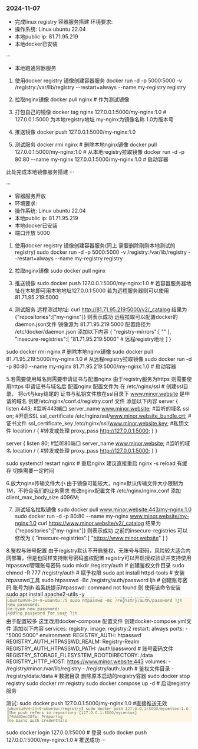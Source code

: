 ### 2024-11-07

- 完成linux registry 容器服务搭建
环境要求:
- 操作系统: Linux ubuntu 22.04
- 本地public ip: 81.71.95.219
- 本地docker已安装


···
- 本地跑通容器服务

1. 使用docker registry 镜像创建容器服务
docker run -d -p 5000:5000 -v /registry:/var/lib/registry --restart=always --name my-registry registry

2. 拉取nginx镜像
docker pull nginx # 作为测试镜像

3. 打包自己的镜像
docker tag nginx 127.0.0.1:5000/my-nginx:1.0 # 127.0.0.1:5000 为本地registry地址 my-nginx为镜像名称 1.0为版本号

4. 推送镜像
docker push 127.0.0.1:5000/my-nginx:1.0

5. 测试服务
docker rmi nginx # 删除本地nginx镜像
docker pull 127.0.0.1:5000/my-nginx:1.0 # 从本地registry拉取镜像
docker run -d -p 80:80 --name my-nginx 127.0.0.1:5000/my-nginx:1.0 # 启动容器

此处完成本地镜像服务搭建
···

···
- 容器服务开放
- 环境要求:
- 操作系统: Linux ubuntu 22.04
- 本地public ip: 81.71.95.219
- 本地docker已安装
- 端口开放 5000

1. 使用docker registry 镜像创建容器服务(同上 需要删除刚刚本地测试的registry)
sudo docker run -d -p 5000:5000 -v /registry:/var/lib/registry --restart=always --name my-registry registry

2. 拉取nginx镜像
sudo docker pull nginx

3. 推送镜像
sudo docker push 127.0.0.1:5000/my-nginx:1.0 # 若容器服务器地址在本地即可用本地地址127.0.0.1:5000 若为远程服务器则可以使用 81.71.95.219:5000

4. 测试服务
远程测试地址: curl http://81.71.95.219:5000/v2/_catalog 结果为{"repositories":["my-nginx"]} 则表示成功
远程拉取可以配置docker的daemon.json文件 镜像源为 81.71.95.219:5000
配置路径为 /etc/docker/daemon.json
添加以下内容
{
    "registry-mirrors":[
        ""
    ],
    "insecure-registries":[
        "81.71.95.219:5000" # 远程registry地址
    ]
}

sudo docker rmi nginx # 删除本地nginx镜像
sudo docker pull 81.71.95.219:5000/my-nginx:1.0 # 从远程registry拉取镜像
sudo docker run -d -p 80:80 --name my-nginx 81.71.95.219:5000/my-nginx:1.0 # 启动容器

5.若需要使用域名则需要申请证书与配置nginx 由于registry服务为https 则需要使用https
申请证书与域名后 配置nginx 配置文件为 在 /etc/nginx/ssl # 创建ssl目录， 将crt与key结尾的 证书与私钥文件放在ssl目录下
www.minor.website 是申请的域名
创建/etc/nginx/conf.d/registry.conf 文件 添加以下内容
server {
    listen 443;          #监听443端口
    server_name  www.minor.website;    #监听的域名
    ssl on; #开启SSL
    ssl_certificate     /etc/nginx/ssl/www.minor.website_bundle.crt;    #证书文件
    ssl_certificate_key /etc/nginx/ssl/www.minor.website.key;    #私钥文件
    location / {                #转发或处理
        proxy_pass http://127.0.0.1:5000;
    }
}

server {
    listen 80;        #监听80端口
    server_name  www.minor.website; #监听的域名
    location / {                #转发或处理
        proxy_pass http://127.0.0.1:5000;
    }
}

sudo systemctl restart nginx # 重启nginx 建议直接重启 nginx -s reload 有缓存 切换需要一定时间

6.放大nginx传输文件大小
由于镜像可能较大，nginx默认传输文件大小限制为1M，不符合我们的业务需求
修改nginx配置文件 /etc/nginx/nginx.conf 添加 client_max_body_size 4096M;

7. 测试域名拉取镜像
sudo docker pull www.minor.website:443/my-nginx:1.0
sudo docker run -d -p 80:80 --name my-nginx www.minor.website/my-nginx:1.0
curl https://www.minor.website/v2/_catalog 结果为{"repositories":["my-nginx"]} 则表示成功
之前的insecure-registries 可以修改为
{
    "insecure-registries":[
        "https://www.minor.website"
    ]
}

8.鉴权与账号配置
由于registry默认不开启鉴权，无账号与密码，风险较大适合内网部署，但是也同样支持账号密码鉴权配置
registry可以开启授权验证并支持使用htpasswd管理账号密码
sudo mkdir /registry/auth # 创建鉴权文件目录
sudo chmod -R 777 /registry/auth # 赋予权限
sudo apt install httpd-tools # 安装htpasswd工具
sudo htpasswd -Bc /registry/auth/password ljh # 创建账号密码 账号为ljh
若系统提示htpasswd: command not found 则 使用该命令安装  sudo apt install apache2-utils -y
![alt text](image.png)
由于配置较多 这里改用docker-compose 配置文件
创建docker-compose.yml文件 添加以下内容
services:
  registry:
    image: registry:2
    restart: always
    ports:
    - "5000:5000"
    environment:
      REGISTRY_AUTH: htpasswd
      REGISTRY_AUTH_HTPASSWD_REALM: Registry-Realm
      REGISTRY_AUTH_HTPASSWD_PATH: /auth/password # 账号密码文件
      REGISTRY_STORAGE_FILESYSTEM_ROOTDIRECTORY: /data
      REGISTRY_HTTP_HOST: https://www.minor.website:443
    volumes:
      - /registry/minor:/var/lib/registry
      - /registry/auth:/auth # 鉴权文件目录
      - /registry/data:/data # 数据目录
删除原本启动的registry容器
sudo docker stop registry
sudo docker rm registry
sudo docker compose up -d # 启动registry服务

测试:
sudo docker push 127.0.0.1:5000/my-nginx:1.0 #直接推送无效
![alt text](image-1.png)

sudo docker login 127.0.0.1:5000 # 登录
sudo docker push 127.0.0.1:5000/my-nginx:1.0 # 推送成功
···